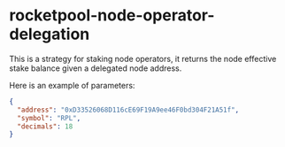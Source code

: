 # rocketpool-node-operator-delegation

This is a strategy for staking node operators, it returns the node effective stake balance given a delegated node address.

Here is an example of parameters:

```json
{
  "address": "0xD33526068D116cE69F19A9ee46F0bd304F21A51f",
  "symbol": "RPL",
  "decimals": 18
}
```
